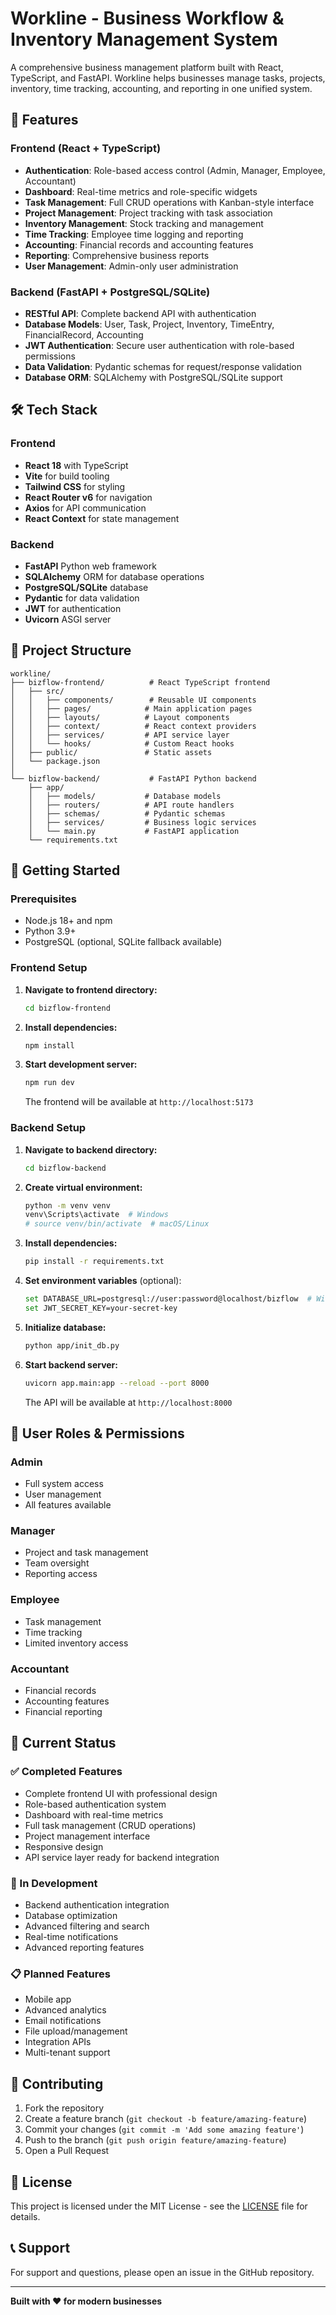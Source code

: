 # Workline - Business Workflow & Inventory Management System

A comprehensive business management platform built with React, TypeScript, and FastAPI. Workline helps businesses manage tasks, projects, inventory, time tracking, accounting, and reporting in one unified system.

## 🚀 Features

### Frontend (React + TypeScript)
- **Authentication**: Role-based access control (Admin, Manager, Employee, Accountant)
- **Dashboard**: Real-time metrics and role-specific widgets
- **Task Management**: Full CRUD operations with Kanban-style interface
- **Project Management**: Project tracking with task association
- **Inventory Management**: Stock tracking and management
- **Time Tracking**: Employee time logging and reporting
- **Accounting**: Financial records and accounting features
- **Reporting**: Comprehensive business reports
- **User Management**: Admin-only user administration

### Backend (FastAPI + PostgreSQL/SQLite)
- **RESTful API**: Complete backend API with authentication
- **Database Models**: User, Task, Project, Inventory, TimeEntry, FinancialRecord, Accounting
- **JWT Authentication**: Secure user authentication with role-based permissions
- **Data Validation**: Pydantic schemas for request/response validation
- **Database ORM**: SQLAlchemy with PostgreSQL/SQLite support

## 🛠 Tech Stack

### Frontend
- **React 18** with TypeScript
- **Vite** for build tooling
- **Tailwind CSS** for styling
- **React Router v6** for navigation
- **Axios** for API communication
- **React Context** for state management

### Backend
- **FastAPI** Python web framework
- **SQLAlchemy** ORM for database operations
- **PostgreSQL/SQLite** database
- **Pydantic** for data validation
- **JWT** for authentication
- **Uvicorn** ASGI server

## 📁 Project Structure

```
workline/
├── bizflow-frontend/          # React TypeScript frontend
│   ├── src/
│   │   ├── components/        # Reusable UI components
│   │   ├── pages/            # Main application pages
│   │   ├── layouts/          # Layout components
│   │   ├── context/          # React context providers
│   │   ├── services/         # API service layer
│   │   └── hooks/            # Custom React hooks
│   ├── public/               # Static assets
│   └── package.json
│
└── bizflow-backend/           # FastAPI Python backend
    ├── app/
    │   ├── models/           # Database models
    │   ├── routers/          # API route handlers
    │   ├── schemas/          # Pydantic schemas
    │   ├── services/         # Business logic services
    │   └── main.py           # FastAPI application
    └── requirements.txt
```

## 🚦 Getting Started

### Prerequisites
- Node.js 18+ and npm
- Python 3.9+
- PostgreSQL (optional, SQLite fallback available)

### Frontend Setup

1. **Navigate to frontend directory:**
   ```bash
   cd bizflow-frontend
   ```

2. **Install dependencies:**
   ```bash
   npm install
   ```

3. **Start development server:**
   ```bash
   npm run dev
   ```

   The frontend will be available at `http://localhost:5173`

### Backend Setup

1. **Navigate to backend directory:**
   ```bash
   cd bizflow-backend
   ```

2. **Create virtual environment:**
   ```bash
   python -m venv venv
   venv\Scripts\activate  # Windows
   # source venv/bin/activate  # macOS/Linux
   ```

3. **Install dependencies:**
   ```bash
   pip install -r requirements.txt
   ```

4. **Set environment variables** (optional):
   ```bash
   set DATABASE_URL=postgresql://user:password@localhost/bizflow  # Windows
   set JWT_SECRET_KEY=your-secret-key
   ```

5. **Initialize database:**
   ```bash
   python app/init_db.py
   ```

6. **Start backend server:**
   ```bash
   uvicorn app.main:app --reload --port 8000
   ```

   The API will be available at `http://localhost:8000`

## 👤 User Roles & Permissions

### Admin
- Full system access
- User management
- All features available

### Manager
- Project and task management
- Team oversight
- Reporting access

### Employee
- Task management
- Time tracking
- Limited inventory access

### Accountant
- Financial records
- Accounting features
- Financial reporting

## 🧪 Current Status

### ✅ Completed Features
- Complete frontend UI with professional design
- Role-based authentication system
- Dashboard with real-time metrics
- Full task management (CRUD operations)
- Project management interface
- Responsive design
- API service layer ready for backend integration

### 🚧 In Development
- Backend authentication integration
- Database optimization
- Advanced filtering and search
- Real-time notifications
- Advanced reporting features

### 📋 Planned Features
- Mobile app
- Advanced analytics
- Email notifications
- File upload/management
- Integration APIs
- Multi-tenant support

## 🤝 Contributing

1. Fork the repository
2. Create a feature branch (`git checkout -b feature/amazing-feature`)
3. Commit your changes (`git commit -m 'Add some amazing feature'`)
4. Push to the branch (`git push origin feature/amazing-feature`)
5. Open a Pull Request

## 📄 License

This project is licensed under the MIT License - see the [LICENSE](LICENSE) file for details.

## 📞 Support

For support and questions, please open an issue in the GitHub repository.

---

**Built with ❤️ for modern businesses** 